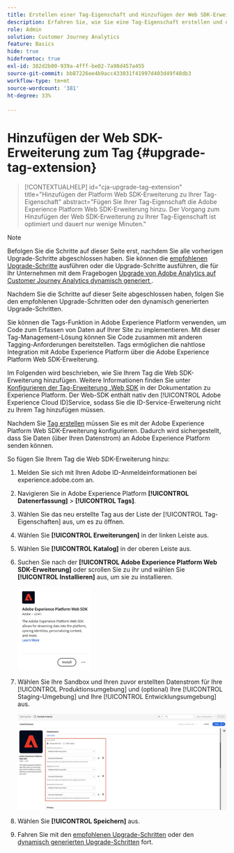 ```yaml
---
title: Erstellen einer Tag-Eigenschaft und Hinzufügen der Web SDK-Erweiterung
description: Erfahren Sie, wie Sie eine Tag-Eigenschaft erstellen und die Web SDK-Erweiterung hinzufügen
role: Admin
solution: Customer Journey Analytics
feature: Basics
hide: true
hidefromtoc: true
exl-id: 382d2b00-939a-4fff-be02-7a98d457a455
source-git-commit: bb87226ee4b9acc433031f41997d403d49f48db3
workflow-type: tm+mt
source-wordcount: '381'
ht-degree: 33%

---
```


# Hinzufügen der Web SDK-Erweiterung zum Tag {#upgrade-tag-extension}

<!-- markdownlint-disable MD034 -->

>[!CONTEXTUALHELP]
>id="cja-upgrade-tag-extension"
>title="Hinzufügen der Platform Web SDK-Erweiterung zu Ihrer Tag-Eigenschaft"
>abstract="Fügen Sie Ihrer Tag-Eigenschaft die Adobe Experience Platform Web SDK-Erweiterung hinzu. Der Vorgang zum Hinzufügen der Web SDK-Erweiterung zu Ihrer Tag-Eigenschaft ist optimiert und dauert nur wenige Minuten."

<!-- markdownlint-enable MD034 -->

>[!NOTE]
> 
>Befolgen Sie die Schritte auf dieser Seite erst, nachdem Sie alle vorherigen Upgrade-Schritte abgeschlossen haben. Sie können die [empfohlenen Upgrade-Schritte](/help/getting-started/cja-upgrade/cja-upgrade-recommendations.md#recommended-upgrade-steps-for-most-organizations) ausführen oder die Upgrade-Schritte ausführen, die für Ihr Unternehmen mit dem Fragebogen [Upgrade von Adobe Analytics auf Customer Journey Analytics dynamisch generiert ](https://gigazelle.github.io/cja-ttv/).
>
>Nachdem Sie die Schritte auf dieser Seite abgeschlossen haben, folgen Sie den empfohlenen Upgrade-Schritten oder den dynamisch generierten Upgrade-Schritten.

Sie können die Tags-Funktion in Adobe Experience Platform verwenden, um Code zum Erfassen von Daten auf Ihrer Site zu implementieren. Mit dieser Tag-Management-Lösung können Sie Code zusammen mit anderen Tagging-Anforderungen bereitstellen. Tags ermöglichen die nahtlose Integration mit Adobe Experience Platform über die Adobe Experience Platform Web SDK-Erweiterung.

Im Folgenden wird beschrieben, wie Sie Ihrem Tag die Web SDK-Erweiterung hinzufügen. Weitere Informationen finden Sie unter [Konfigurieren der Tag-Erweiterung „Web SDK](https://experienceleague.adobe.com/en/docs/experience-platform/tags/extensions/client/web-sdk/web-sdk-extension-configuration) in der Dokumentation zu Experience Platform. Der Web-SDK enthält nativ den [!UICONTROL Adobe Experience Cloud ID]Service, sodass Sie die ID-Service-Erweiterung nicht zu Ihrem Tag hinzufügen müssen.

Nachdem Sie [Tag erstellen](/help/getting-started/cja-upgrade/cja-upgrade-tag-property.md) müssen Sie es mit der Adobe Experience Platform Web SDK-Erweiterung konfigurieren. Dadurch wird sichergestellt, dass Sie Daten (über Ihren Datenstrom) an Adobe Experience Platform senden können.

So fügen Sie Ihrem Tag die Web SDK-Erweiterung hinzu:

1. Melden Sie sich mit Ihren Adobe ID-Anmeldeinformationen bei experience.adobe.com an.

1. Navigieren Sie in Adobe Experience Platform **[!UICONTROL Datenerfassung]** > **[!UICONTROL Tags]**.

1. Wählen Sie das neu erstellte Tag aus der Liste der [!UICONTROL Tag-Eigenschaften] aus, um es zu öffnen.

1. Wählen Sie **[!UICONTROL Erweiterungen]** in der linken Leiste aus.

1. Wählen Sie **[!UICONTROL Katalog]** in der oberen Leiste aus.

1. Suchen Sie nach der **[!UICONTROL Adobe Experience Platform Web SDK-Erweiterung]** oder scrollen Sie zu ihr und wählen Sie **[!UICONTROL Installieren]** aus, um sie zu installieren.

   <img src="assets/aepwebsdk-extension.png" width="35%"/>

1. Wählen Sie Ihre Sandbox und Ihren zuvor erstellten Datenstrom für Ihre [!UICONTROL Produktionsumgebung] und (optional) Ihre [!UICONTROL Staging-Umgebung] und Ihre [!UICONTROL Entwicklungsumgebung] aus.

   ![Konfigurieren der AEP Web SDK-Erweiterung](assets/aepwebsk-extension-datastreams.png)

1. Wählen Sie **[!UICONTROL Speichern]** aus.

1. Fahren Sie mit den [empfohlenen Upgrade-Schritten](/help/getting-started/cja-upgrade/cja-upgrade-recommendations.md#recommended-upgrade-steps-for-most-organizations) oder den [dynamisch generierten Upgrade-Schritten](https://gigazelle.github.io/cja-ttv/) fort.
